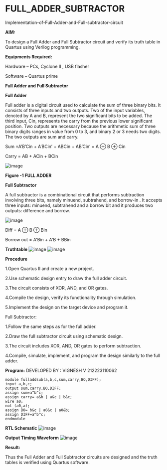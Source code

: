 # FULL_ADDER_SUBTRACTOR

Implementation-of-Full-Adder-and-Full-subtractor-circuit

**AIM:**

To design a Full Adder and Full Subtractor circuit and verify its truth table in Quartus using Verilog programming.

**Equipments Required:**

Hardware – PCs, Cyclone II , USB flasher

Software – Quartus prime

**Full Adder and Full Subtractor**

**Full Adder**

Full adder is a digital circuit used to calculate the sum of three binary bits. It consists of three inputs and two outputs. Two of the input variables, denoted by A and B, represent the two significant bits to be added. The third input, Cin, represents the carry from the previous lower significant position. Two outputs are necessary because the arithmetic sum of three binary digits ranges in value from 0 to 3, and binary 2 or 3 needs two digits. The two outputs are sum and carry.

Sum =A’B’Cin + A’BCin’ + ABCin + AB’Cin’ = A ⊕ B ⊕ Cin 

Carry = AB + ACin + BCin

![image](https://github.com/naavaneetha/FULL_ADDER_SUBTRACTOR/assets/154305477/0f30ba51-5ffb-4198-845f-18e054f675e7)

**Figure -1 FULL ADDER**

**Full Subtractor**

A full subtractor is a combinational circuit that performs subtraction involving three bits, namely minuend, subtrahend, and borrow-in . It accepts three inputs: minuend, subtrahend and a borrow bit and it produces two outputs: difference and borrow.

![image](https://github.com/naavaneetha/FULL_ADDER_SUBTRACTOR/assets/154305477/02b24f51-ab51-4304-9ad6-7b81ffc1ead5)

Diff = A ⊕ B ⊕ Bin 

Borrow out = A'Bin + A'B + BBin

**Truthtable**
![image](https://github.com/Vigneshv-23/FULL_ADDER_SUBTRACTOR/assets/110780412/2de754c2-5d71-456a-8a63-65c4ee860b9a)
![image](https://github.com/Vigneshv-23/FULL_ADDER_SUBTRACTOR/assets/110780412/b943b7cb-38a8-4b3d-80db-c4c3b0d7139d)


**Procedure**

1.Open Quartus II and create a new project.

2.Use schematic design entry to draw the full adder circuit.

3.The circuit consists of XOR, AND, and OR gates.

4.Compile the design, verify its functionality through simulation.

5.Implement the design on the target device and program it.

Full Subtractor:

1.Follow the same steps as for the full adder.

2.Draw the full subtractor circuit using schematic design.

3.The circuit includes XOR, AND, OR gates to perform subtraction.

4.Compile, simulate, implement, and program the design similarly to the full adder.

**Program:**
DEVELOPED BY : VIGNESH V 212223110062
```
module fulladdsub(a,b,c,sum,carry,BO,DIFF);
input a,b,c;
output sum,carry,BO,DIFF;
assign sum=a^b^c;
assign carry= a&b | a&c | b&c;
wire a0;
not (a0,a);
assign BO= b&c | a0&c | a0&b;
assign DIFF=a^b^c;
endmodule
```

**RTL Schematic**
![image](https://github.com/Vigneshv-23/FULL_ADDER_SUBTRACTOR/assets/110780412/ed5495a7-7b86-48fb-a6bb-896cff05adf3)


**Output Timing Waveform**
![image](https://github.com/Vigneshv-23/FULL_ADDER_SUBTRACTOR/assets/110780412/d4ce4153-5edd-432d-b10c-99322963e419)

**Result:**

Thus the Full Adder and Full Subtractor circuits are designed and the truth tables is verified using Quartus software.



